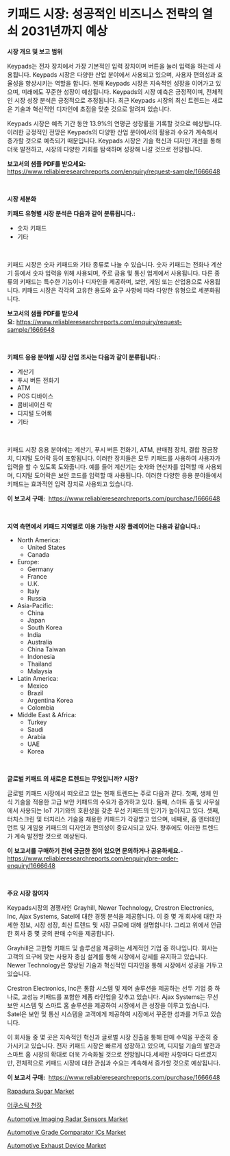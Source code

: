 <p><h1>키패드 시장: 성공적인 비즈니스 전략의 열쇠 2031년까지 예상</h1></p><p><strong>시장 개요 및 보고 범위</strong></p>
<p><p>Keypads는 전자 장치에서 가장 기본적인 입력 장치이며 버튼을 눌러 입력을 하는데 사용됩니다. Keypads 시장은 다양한 산업 분야에서 사용되고 있으며, 사용자 편의성과 효율성을 향상시키는 역할을 합니다. 현재 Keypads 시장은 지속적인 성장을 이어가고 있으며, 미래에도 꾸준한 성장이 예상됩니다. Keypads의 시장 예측은 긍정적이며, 전체적인 시장 성장 분석은 긍정적으로 추정됩니다. 최근 Keypads 시장의 최신 트렌드는 새로운 기술과 혁신적인 디자인에 초점을 맞춘 것으로 알려져 있습니다.</p><p>Keypads 시장은 예측 기간 동안 13.9%의 연평균 성장률을 기록할 것으로 예상됩니다. 이러한 긍정적인 전망은 Keypads의 다양한 산업 분야에서의 활용과 수요가 계속해서 증가할 것으로 예측되기 때문입니다. Keypads 시장은 기술 혁신과 디자인 개선을 통해 더욱 발전하고, 시장의 다양한 기회를 탐색하며 성장해 나갈 것으로 전망됩니다.</p></p>
<p><strong>보고서의 샘플 PDF를 받으세요:</strong> <a href="https://www.reliableresearchreports.com/enquiry/request-sample/1666648">https://www.reliableresearchreports.com/enquiry/request-sample/1666648</a></p>
<p>&nbsp;</p>
<p><strong>시장 세분화</strong></p>
<p><strong>키패드 유형별 시장 분석은 다음과 같이 분류됩니다.:</strong></p>
<p><ul><li>숫자 키패드</li><li>기타</li></ul></p>
<p>&nbsp;</p>
<p><p>키패드 시장은 숫자 키패드와 기타 종류로 나눌 수 있습니다. 숫자 키패드는 전화나 계산기 등에서 숫자 입력을 위해 사용되며, 주로 금융 및 통신 업계에서 사용됩니다. 다른 종류의 키패드는 특수한 기능이나 디자인을 제공하며, 보안, 게임 또는 산업용으로 사용됩니다. 키패드 시장은 각각의 고유한 용도와 요구 사항에 따라 다양한 유형으로 세분화됩니다.</p></p>
<p><strong>보고서의 샘플 PDF를 받으세요:</strong>&nbsp;<a href="https://www.reliableresearchreports.com/enquiry/request-sample/1666648">https://www.reliableresearchreports.com/enquiry/request-sample/1666648</a></p>
<p>&nbsp;</p>
<p><strong> 키패드 응용 분야별 시장 산업 조사는 다음과 같이 분류됩니다.:</strong></p>
<p><ul><li>계산기</li><li>푸시 버튼 전화기</li><li>ATM</li><li>POS 디바이스</li><li>콤비네이션 락</li><li>디지털 도어록</li><li>기타</li></ul></p>
<p>&nbsp;</p>
<p><p>키패드 시장 응용 분야에는 계산기, 푸시 버튼 전화기, ATM, 판매점 장치, 결합 잠금장치, 디지털 도어락 등이 포함됩니다. 이러한 장치들은 모두 키패드를 사용하여 사용자가 입력을 할 수 있도록 도와줍니다. 예를 들어 계산기는 숫자와 연산자를 입력할 때 사용되며, 디지털 도어락은 보안 코드를 입력할 때 사용됩니다. 이러한 다양한 응용 분야들에서 키패드는 효과적인 입력 장치로 사용되고 있습니다.</p></p>
<p><strong>이 보고서 구매:</strong>&nbsp; <a href="https://www.reliableresearchreports.com/purchase/1666648">https://www.reliableresearchreports.com/purchase/1666648</a></p>
<p>&nbsp;</p>
<p><strong>지역 측면에서 키패드 지역별로 이용 가능한 시장 플레이어는 다음과 같습니다.:</strong></p>
<p><ul>
    <li>
        North America:
        <ul>
            <li>United States</li>
            <li>Canada</li>
        </ul>
    </li>
    <li>
        Europe:
        <ul>
            <li>Germany</li>
            <li>France</li>
            <li>U.K.</li>
            <li>Italy</li>
            <li>Russia</li>
        </ul>
    </li>
    <li>
        Asia-Pacific:
        <ul>
            <li>China</li>
            <li>Japan</li>
            <li>South Korea</li>
            <li>India</li>
            <li>Australia</li>
            <li>China Taiwan</li>
            <li>Indonesia</li>
            <li>Thailand</li>
            <li>Malaysia</li>
        </ul>
    </li>
    <li>
        Latin America:
        <ul>
            <li>Mexico</li>
            <li>Brazil</li>
            <li>Argentina Korea</li>
            <li>Colombia</li>
        </ul>
    </li>
    <li>
        Middle East & Africa:
        <ul>
            <li>Turkey</li>
            <li>Saudi</li>
            <li>Arabia</li>
            <li>UAE</li>
            <li>Korea</li>
        </ul>
    </li>
    </ul></p>
<p>&nbsp;</p>
<p><strong>글로벌 키패드 의 새로운 트렌드는 무엇입니까? 시장?</strong></p>
<p><p>글로벌 키패드 시장에서 떠오르고 있는 현재 트렌드는 주로 다음과 같다. 첫째, 생체 인식 기술을 적용한 고급 보안 키패드의 수요가 증가하고 있다. 둘째, 스마트 홈 및 사무실에서 사용되는 IoT 기기와의 호환성을 갖춘 무선 키패드의 인기가 높아지고 있다. 셋째, 터치스크린 및 터치리스 기술을 채용한 키패드가 각광받고 있으며, 네째로, 홈 엔터테인먼트 및 게임용 키패드의 디자인과 편의성이 중요시되고 있다. 향후에도 이러한 트렌드가 계속 발전할 것으로 예상된다.</p></p>
<p><strong>이 보고서를 구매하기 전에 궁금한 점이 있으면 문의하거나 공유하세요.</strong>- <a href="https://www.reliableresearchreports.com/enquiry/pre-order-enquiry/1666648">https://www.reliableresearchreports.com/enquiry/pre-order-enquiry/1666648</a></p>
<p>&nbsp;</p>
<p><strong>주요 시장 참여자</strong></p>
<p><p>Keypads시장의 경쟁사인 Grayhill, Newer Technology, Crestron Electronics, Inc, Ajax Systems, Satel에 대한 경쟁 분석을 제공합니다. 이 중 몇 개 회사에 대한 자세한 정보, 시장 성장, 최신 트렌드 및 시장 규모에 대해 설명합니다. 그리고 위에서 언급한 회사 중 몇 곳의 판매 수익을 제공합니다.</p><p>Grayhill은 고한형 키패드 및 솔루션을 제공하는 세계적인 기업 중 하나입니다. 회사는 고객의 요구에 맞는 사용자 중심 설계를 통해 시장에서 강세를 유지하고 있습니다. Newer Technology은 향상된 기술과 혁신적인 디자인을 통해 시장에서 성공을 거두고 있습니다.</p><p>Crestron Electronics, Inc은 통합 시스템 및 제어 솔루션을 제공하는 선두 기업 중 하나로, 고성능 키패드를 포함한 제품 라인업을 갖추고 있습니다. Ajax Systems는 무선 보안 시스템 및 스마트 홈 솔루션을 제공하여 시장에서 큰 성장을 이루고 있습니다. Satel은 보안 및 통신 시스템을 고객에게 제공하여 시장에서 꾸준한 성과를 거두고 있습니다.</p><p>이 회사들 중 몇 곳은 지속적인 혁신과 글로벌 시장 진출을 통해 판매 수익을 꾸준히 증가시키고 있습니다. 전자 키패드 시장은 빠르게 성장하고 있으며, 디지털 기술의 발전과 스마트 홈 시장의 확대로 더욱 가속화될 것으로 전망됩니다.세세한 사항마다 다르겠지만, 전체적으로 키패드 시장에 대한 관심과 수요는 계속해서 증가할 것으로 예상됩니다.</p></p>
<p><strong>이 보고서 구매:</strong>&nbsp;&nbsp;<a href="https://www.reliableresearchreports.com/purchase/1666648">https://www.reliableresearchreports.com/purchase/1666648</a></p>
<p><p><a href="https://woozy-pyroraptor-a1f.notion.site/Rapadura-Sugar-Market-Dynamics-2024-2031-Also-about-Its-Market-Trends-Projections-and-Opportuniti-ac0a282bcc3f49b9aeae8046257d35fc">Rapadura Sugar Market</a></p><p><a href="https://github.com/Hubertstyenger6685/Market-Research-Report-List-1/blob/main/356528614122.md">어쿠스틱 천장</a></p><p><a href="https://github.com/Paul14Anderson63/Market-Research-Report-List-3/blob/main/automotive-imaging-radar-sensors-market.md">Automotive Imaging Radar Sensors Market</a></p><p><a href="https://github.com/guneycigdem35/Market-Research-Report-List-2/blob/main/automotive-grade-comparator-ics-market.md">Automotive Grade Comparator ICs Market</a></p><p><a href="https://issuu.com/reportprime-2/docs/automotive-exhaust-device-market-size-2030.pptx">Automotive Exhaust Device Market</a></p></p>
